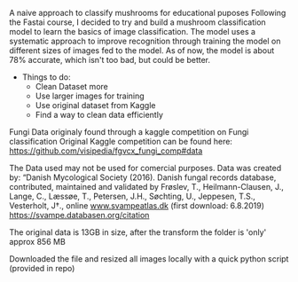 A naive approach to classify mushrooms for educational puposes
Following the Fastai course, I decided to try and build a mushroom classification model to learn the basics of image classification.
The model uses a systematic approach to improve recognition through training the model on different sizes of images fed to the model. 
As of now, the model is about 78% accurate, which isn't too bad, but could be better. 
  - Things to do: 
    - Clean Dataset more
    - Use larger images for training
    - Use original dataset from Kaggle 
    - Find a way to clean data efficiently

Fungi Data originaly found through a kaggle competition on Fungi classification Original Kaggle competition can be found here: https://github.com/visipedia/fgvcx_fungi_comp#data 

The Data used may not be used for comercial purposes.
Data was created by:
“Danish Mycological Society (2016). Danish fungal records database, contributed, maintained and validated by Frøslev, T., Heilmann-Clausen, J., Lange, C., Læssøe, T., Petersen, J.H., Søchting, U., Jeppesen, T.S., Vesterholt, J†., online www.svampeatlas.dk (first download: 6.8.2019)
https://svampe.databasen.org/citation

The original data is 13GB in size, after the transform the folder is 'only' approx 856 MB

Downloaded the file and resized all images locally with a quick python script (provided in repo)
